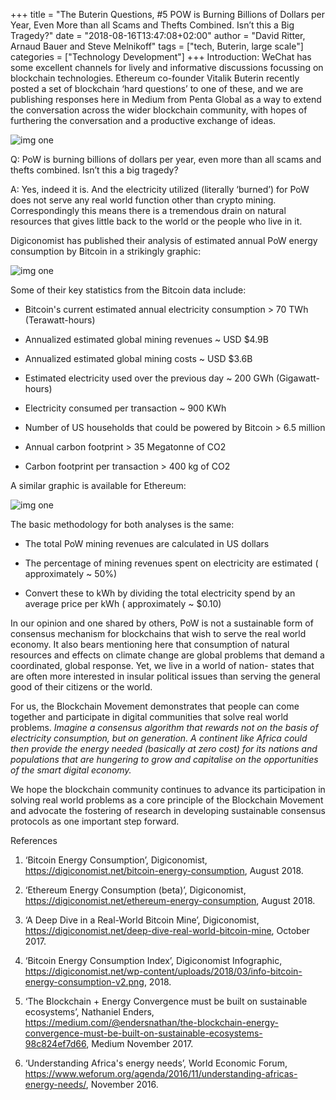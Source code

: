 +++
title = "The Buterin Questions, #5 POW is Burning Billions of Dollars per Year, Even More than all Scams and Thefts Combined. Isn’t this a Big Tragedy?"
date = "2018-08-16T13:47:08+02:00"
author = "David Ritter, Arnaud Bauer and Steve Melnikoff"
tags = ["tech, Buterin, large scale"]
categories = ["Technology Development"]
+++
Introduction: WeChat has some excellent channels for lively and informative discussions focussing on blockchain technologies. Ethereum co-founder Vitalik Buterin recently posted a set of blockchain ‘hard questions’ to one of these, and we are publishing responses here in Medium from Penta Global as a way to extend the conversation across the wider blockchain community, with hopes of furthering the conversation and a productive exchange of ideas. 

<img src=/img/blog/p3_electricity.jpg alt="img one">

Q: PoW is burning billions of dollars per year, even more than all scams and thefts combined. Isn’t this a big tragedy?

A: Yes, indeed it is. And the electricity utilized (literally ‘burned’) for PoW does not serve any real world function other than crypto mining. Correspondingly this means there is a tremendous drain on natural resources that gives little back to the world or the people who live in it. 

Digiconomist has published their analysis of estimated annual PoW energy consumption by Bitcoin in a strikingly graphic:

<img src=/img/blog/bitcoin_energy.png alt="img one">

Some of their key statistics from the Bitcoin data include:

* Bitcoin's current estimated annual electricity consumption > 70 TWh (Terawatt-hours)

* Annualized  estimated global mining revenues ~ USD $4.9B

* Annualized estimated global mining costs ~ USD $3.6B

* Estimated electricity used over the previous day ~ 200 GWh (Gigawatt-hours)

* Electricity consumed per transaction ~ 900 KWh

* Number of US households that could be powered by Bitcoin > 6.5 million

* Annual carbon footprint > 35 Megatonne of CO2

* Carbon footprint per transaction > 400 kg of CO2

A similar graphic is available for Ethereum:

<img src=/img/blog/ethereum_energy.png alt="img one">

The basic methodology for both analyses is the same:

* The total PoW mining revenues are calculated in US dollars

* The percentage of mining revenues spent on electricity are estimated ( approximately ~ 50%)

* Convert these to kWh by dividing the total electricity spend by an average price per kWh ( approximately ~ $0.10)

In our opinion and one shared by others, PoW is not a sustainable form of consensus mechanism for blockchains that wish to serve the real world economy. It also bears mentioning here that consumption of natural resources and effects on climate change are global problems that demand a coordinated, global response. Yet, we live in a world of nation- states that are often more interested in insular political issues than serving the general good of their citizens or the world. 

For us, the Blockchain Movement demonstrates that people can come together and participate in digital communities that solve real world problems. *Imagine a consensus algorithm that rewards not on the basis of electricity consumption, but on generation. A continent like Africa could then provide the energy needed (basically at zero cost) for its nations and populations that are hungering to grow and capitalise on the opportunities of the smart digital economy.*

We hope the blockchain community continues to advance its participation in solving real world problems as a core principle of the Blockchain Movement and advocate the fostering of research in developing sustainable consensus protocols as one important step forward.

References

1. ‘Bitcoin Energy Consumption’, Digiconomist, https://digiconomist.net/bitcoin-energy-consumption, August 2018.

2. ‘Ethereum Energy Consumption (beta)’, Digiconomist, https://digiconomist.net/ethereum-energy-consumption, August 2018.

3. ‘A Deep Dive in a Real-World Bitcoin Mine’, Digiconomist, https://digiconomist.net/deep-dive-real-world-bitcoin-mine, October 2017.

4. ‘Bitcoin Energy Consumption Index’, Digiconomist Infographic, https://digiconomist.net/wp-content/uploads/2018/03/info-bitcoin-energy-consumption-v2.png, 2018.

5. ‘The Blockchain + Energy Convergence must be built on sustainable ecosystems’, Nathaniel Enders, https://medium.com/@endersnathan/the-blockchain-energy-convergence-must-be-built-on-sustainable-ecosystems-98c824ef7d66, Medium November 2017.

6. ‘Understanding Africa's energy needs’, World Economic Forum, https://www.weforum.org/agenda/2016/11/understanding-africas-energy-needs/, November 2016.




